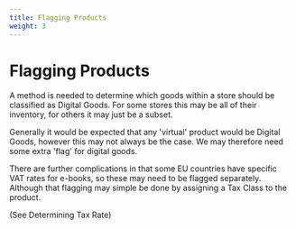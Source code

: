 ```yaml
---
title: Flagging Products
weight: 3
---
```


Flagging Products
============
A method is needed to determine which goods within a store should be classified as Digital Goods. For some stores this may be all of their inventory, for others it may just be a subset.

Generally it would be expected that any 'virtual' product would be Digital Goods, however this may not always be the case. We may therefore need some extra 'flag' for digital goods.

There are further complications in that some EU countries have specific VAT rates for e-books, so these may need to be flagged separately. Although that flagging may simple be done by assigning a Tax Class to the product.

(See Determining Tax Rate)
